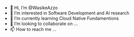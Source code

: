 - 👋 Hi, I’m @WasikeAzzo
- 👀 I’m interested in Software Development and AI research
- 🌱 I’m currently learning Cloud Native Fundamentions
- 💞️ I’m looking to collaborate on ...
- 📫 How to reach me ...

<!---
WasikeAzzo/WasikeAzzo is a ✨ special ✨ repository because its `README.md` (this file) appears on your GitHub profile.
You can click the Preview link to take a look at your changes.
--->
